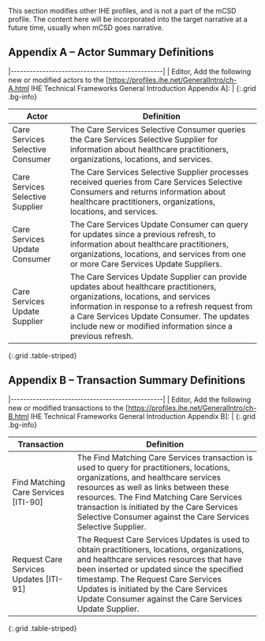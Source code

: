 <div markdown="1" class="stu-note">
This section modifies other IHE profiles, and is not a part of the mCSD profile. The content here will be incorporated into the target narrative at a future time, usually when mCSD goes narrative.
</div>

## Appendix A – Actor Summary Definitions

|------------------------------------------------|
| Editor, Add the following new or modified actors to the [https://profiles.ihe.net/GeneralIntro/ch-A.html IHE Technical Frameworks General Introduction Appendix A]: |
{:.grid .bg-info}


| Actor                            | Definition                                                                                                                                                                                                                                                                                |
| -------------------------------- | ----------------------------------------------------------------------------------------------------------------------------------------------------------------------------------------------------------------------------------------------------------------------------------------- |
| Care Services Selective Consumer | The Care Services Selective Consumer queries the Care Services Selective Supplier for information about healthcare practitioners, organizations, locations, and services.                                                                                                                 |
| Care Services Selective Supplier | The Care Services Selective Supplier processes received queries from Care Services Selective Consumers and returns information about healthcare practitioners, organizations, locations, and services.                                                                                    |
| Care Services Update Consumer    | The Care Services Update Consumer can query for updates since a previous refresh, to information about healthcare practitioners, organizations, locations, and services from one or more Care Services Update Suppliers.                                                                  |
| Care Services Update Supplier    | The Care Services Update Supplier can provide updates about healthcare practitioners, organizations, locations, and services information in response to a refresh request from a Care Services Update Consumer. The updates include new or modified information since a previous refresh. |
{:.grid .table-striped}


## Appendix B – Transaction Summary Definitions

|------------------------------------------------|
| Editor, Add the following new or modified transactions to the [https://profiles.ihe.net/GeneralIntro/ch-B.html IHE Technical Frameworks General Introduction Appendix B]: |
{:.grid .bg-info}


| Transaction                              | Definition                                                                                                                                                                                                                                                                                                                           |
| ---------------------------------------- | ------------------------------------------------------------------------------------------------------------------------------------------------------------------------------------------------------------------------------------------------------------------------------------------------------------------------------------ |
| Find Matching Care Services \[ITI-90\]   | The Find Matching Care Services transaction is used to query for practitioners, locations, organizations, and healthcare services resources as well as links between these resources. The Find Matching Care Services transaction is initiated by the Care Services Selective Consumer against the Care Services Selective Supplier. |
| Request Care Services Updates \[ITI-91\] | The Request Care Services Updates is used to obtain practitioners, locations, organizations, and healthcare services resources that have been inserted or updated since the specified timestamp. The Request Care Services Updates is initiated by the Care Services Update Consumer against the Care Services Update Supplier.      |
{:.grid .table-striped}